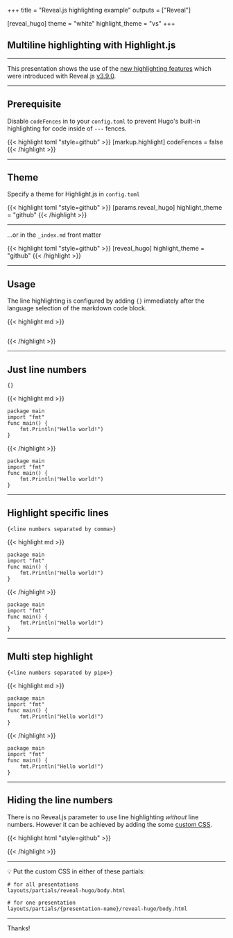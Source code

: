 +++
title = "Reveal.js highlighting example"
outputs = ["Reveal"]

[reveal_hugo]
theme = "white"
highlight_theme = "vs"
+++

## Multiline highlighting with Highlight.js

---

This presentation shows the use of the [new highlighting features](https://revealjs.com/code/) which were introduced with Reveal.js [v3.9.0](https://github.com/hakimel/reveal.js/releases/tag/3.9.0).

---

## Prerequisite

Disable `codeFences` in to your `config.toml` to prevent Hugo's built-in highlighting for code inside of `---` fences.

{{< highlight toml "style=github" >}}
[markup.highlight]
codeFences = false
{{< /highlight >}}

---

## Theme

Specify a theme for Highlight.js in `config.toml`

{{< highlight toml "style=github" >}}
[params.reveal_hugo]
highlight_theme = "github"
{{< /highlight >}}

---

...or in the `_index.md` front matter

{{< highlight toml "style=github" >}}
[reveal_hugo]
highlight_theme = "github"
{{< /highlight >}}

---

## Usage

The line highlighting is configured by adding `{}` immediately after the language selection of the markdown code block.

{{< highlight md >}}
```foo{}

```
{{< /highlight >}}

---

## Just line numbers

`{}`

{{< highlight md >}}
```go{}
package main
import "fmt"
func main() {
    fmt.Println("Hello world!")
}
```
{{< /highlight >}}

```go{}
package main
import "fmt"
func main() {
    fmt.Println("Hello world!")
}
```

---

## Highlight specific lines

`{<line numbers separated by comma>}`

{{< highlight md >}}
```go{1,3-5}
package main
import "fmt"
func main() {
    fmt.Println("Hello world!")
}
```
{{< /highlight >}}
```go{1,3-5}
package main
import "fmt"
func main() {
    fmt.Println("Hello world!")
}
```

---

## Multi step highlight

`{<line numbers separated by pipe>}`

{{< highlight md >}}
```go{1|2|3-5}
package main
import "fmt"
func main() {
    fmt.Println("Hello world!")
}
```
{{< /highlight >}}

```go{1|2|3-5}
package main
import "fmt"
func main() {
    fmt.Println("Hello world!")
}
```
---

## Hiding the line numbers

There is no Reveal.js parameter to use line highlighting *without* line numbers.
However it can be achieved by adding the some [custom CSS](https://github.com/dzello/reveal-hugo#adding-html-to-the-layout).

{{< highlight html "style=github" >}}
<style>
  .hljs-ln-numbers {
    display: none;
  }
</style>
{{< /highlight >}}

---

💡 Put the custom CSS in either of these partials:

```text
# for all presentations
layouts/partials/reveal-hugo/body.html
```

```text
# for one presentation
layouts/partials/{presentation-name}/reveal-hugo/body.html
```

---

Thanks!
